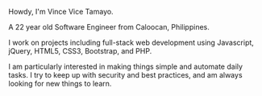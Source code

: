 Howdy, I'm Vince Vice Tamayo.

A 22 year old Software Engineer from Caloocan, Philippines.

I work on projects including full-stack web development using Javascript, jQuery, HTML5, CSS3, Bootstrap, and PHP.

I am particularly interested in making things simple and automate daily tasks. I try to keep up with security and best practices, and am always looking for new things to learn.
